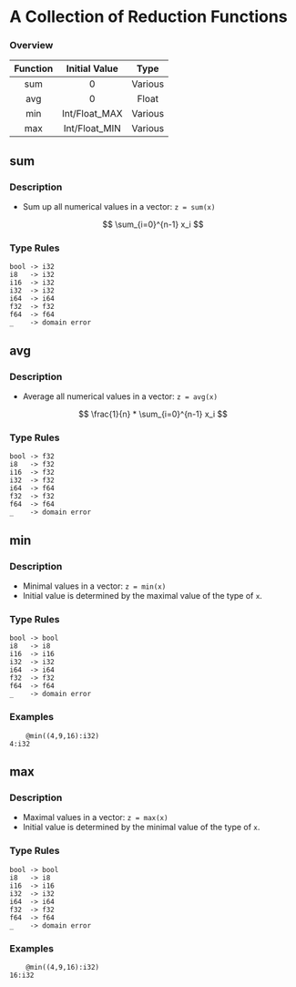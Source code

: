 # A Collection of Reduction Functions

### Overview

|Function| Initial Value | Type    |
|:------:|:-------------:|:-------:|
| sum    | 0             | Various |
| avg    | 0             | Float   |
| min    | Int/Float_MAX | Various |
| max    | Int/Float_MIN | Various |

## sum

### Description

- Sum up all numerical values in a vector: `z = sum(x)`

$$ \sum_{i=0}^{n-1} x_i $$

### Type Rules

```no-highlight
bool -> i32
i8   -> i32
i16  -> i32
i32  -> i32
i64  -> i64
f32  -> f32
f64  -> f64
_    -> domain error
```

## avg

### Description

- Average all numerical values in a vector: `z = avg(x)`

$$ \frac{1}{n} * \sum_{i=0}^{n-1} x_i $$

### Type Rules

```no-highlight
bool -> f32
i8   -> f32
i16  -> f32
i32  -> f32
i64  -> f64
f32  -> f32
f64  -> f64
_    -> domain error
```

## min

### Description

- Minimal values in a vector: `z = min(x)`
- Initial value is determined by the maximal value of the type of `x`.

### Type Rules

```no-highlight
bool -> bool
i8   -> i8 
i16  -> i16
i32  -> i32
i64  -> i64
f32  -> f32
f64  -> f64
_    -> domain error
```

### Examples

```no-highlight
    @min((4,9,16):i32)
4:i32
```

## max

### Description

- Maximal values in a vector: `z = max(x)`
- Initial value is determined by the minimal value of the type of `x`.

### Type Rules

```no-highlight
bool -> bool
i8   -> i8 
i16  -> i16
i32  -> i32
i64  -> i64
f32  -> f32
f64  -> f64
_    -> domain error
```

### Examples

```no-highlight
    @min((4,9,16):i32)
16:i32
```
